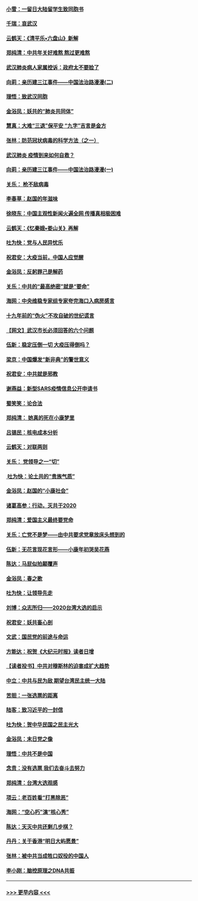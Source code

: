 #### [小雪：一留日大陆留学生致同胞书](../pages/nsc993/n11834624.md?t=01312222) 
#### [千瑞：哀武汉](../pages/nsc993/n11833647.md?t=01312222) 
#### [云鹤天：《清平乐▪六盘山》新解](../pages/nsc993/n11833611.md?t=01312222) 
#### [郑纯清：中共年关好难熬 熬过更难熬](../pages/nsc993/n11833489.md?t=01312222) 
#### [武汉肺炎病人家属控诉：政府太不要脸了](../pages/nsc993/n11833205.md?t=01312222) 
#### [向莉：亲历建三江事件——中国法治路漫漫(二)](../pages/nsc993/n11829102.md?t=01312222) 
#### [理悟：致武汉同胞](../pages/nsc993/n11831522.md?t=01312222) 
#### [金浴凤：妖共的“肺炎共同体”](../pages/nsc993/n11829448.md?t=01312222) 
#### [慧真：大难“三退”保平安 “九字”吉言是金方](../pages/nsc993/n11829501.md?t=01312222) 
#### [张林：防范冠状病毒的科学方法（之一）](../pages/nsc993/n11828618.md?t=01312222) 
#### [武汉肺炎 疫情到来如何自救？](../pages/nsc993/n11827632.md?t=01312222) 
#### [向莉：亲历建三江事件——中国法治路漫漫(一)](../pages/nsc993/n11827190.md?t=01312222) 
#### [关乐： 枪不敌病毒](../pages/nsc993/n11826746.md?t=01312222) 
#### [李春草：赵国的年滋味](../pages/nsc993/n11826321.md?t=01312222) 
#### [徐晓东：中国主观性新闻火遍全网 传播真相极困难](../pages/nsc993/n11826508.md?t=01312222) 
#### [云鹤天：《忆秦娥▪娄山关》再解](../pages/nsc993/n11824682.md?t=01312222) 
#### [吐为快：党与人民异忧乐](../pages/nsc993/n11824660.md?t=01312222) 
#### [祝君安：大疫当前，中国人应觉醒](../pages/nsc993/n11821946.md?t=01312222) 
#### [金浴凤：反躬罪己是解药](../pages/nsc993/n11820280.md?t=01312222) 
#### [关乐：中共的“最高绝密”就是“要命”](../pages/nsc993/n11816946.md?t=01312222) 
#### [海网：中央维稳专家组专家夸完海口入病房感言](../pages/nsc993/n11815138.md?t=01312222) 
#### [十九年前的“伪火”不攻自破的世纪谎言](../pages/nsc993/n11813238.md?t=01312222) 
#### [【网文】武汉市长必须回答的六个问题](../pages/nsc993/n11813848.md?t=01312222) 
#### [伍新：稳定压倒一切 大疫压得倒吗？](../pages/nsc993/n11812634.md?t=01312222) 
#### [梁京：中国爆发“新非典”的警世意义](../pages/nsc993/n11812554.md?t=01312222) 
#### [祝君安：中共就是邪教](../pages/nsc993/n11812431.md?t=01312222) 
#### [谢燕益：新型SARS疫情信息公开申请书](../pages/nsc993/n11808840.md?t=01312222) 
#### [蜀笑笑：论合法](../pages/nsc993/n11808064.md?t=01312222) 
#### [郑纯清： 她真的死在小康梦里](../pages/nsc993/n11806623.md?t=01312222) 
#### [吕锡民：核电成本分析](../pages/nsc993/n11806284.md?t=01312222) 
#### [云鹤天：对联两则](../pages/nsc993/n11805957.md?t=01312222) 
#### [关乐： 党领导之一“切”](../pages/nsc993/n11804505.md?t=01312222) 
#### [ 吐为快：论土共的“贵族气质”](../pages/nsc993/n11804490.md?t=01312222) 
#### [金浴凤：赵国的“小康社会”](../pages/nsc993/n11804452.md?t=01312222) 
#### [诸葛高参：行动，灭共于2020](../pages/nsc993/n11804120.md?t=01312222) 
#### [郑纯清：爱国主义最终要党命](../pages/nsc993/n11802197.md?t=01312222) 
#### [关乐：亡党不是梦——由中共要求党章放床头想到的](../pages/nsc993/n11802156.md?t=01312222) 
#### [伍新：无花言现花言形——小康年初哭吴花燕](../pages/nsc993/n11800044.md?t=01312222) 
#### [陈达：马屁似拍颠覆声](../pages/nsc993/n11800010.md?t=01312222) 
#### [金浴凤：春之歌](../pages/nsc993/n11797687.md?t=01312222) 
#### [吐为快：让领导先走](../pages/nsc993/n11797512.md?t=01312222) 
#### [刘博：众志所归——2020台湾大选的启示](../pages/nsc993/n11796878.md?t=01312222) 
#### [祝君安：妖共畜心剖](../pages/nsc993/n11794273.md?t=01312222) 
#### [文武：国民党的前途与命运](../pages/nsc993/n11794198.md?t=01312222) 
#### [方能达：祝贺《大纪元时报》读者日增](../pages/nsc993/n11793807.md?t=01312222) 
#### [【读者投书】中共对穆斯林的迫害成扩大趋势](../pages/nsc993/n11791371.md?t=01312222) 
#### [中立：中共与民为敌 期望台湾民主统一大陆](../pages/nsc993/n11790392.md?t=01312222) 
#### [苦胆：一张选票的距离](../pages/nsc993/n11788914.md?t=01312222) 
#### [陆客：致习近平的一封信](../pages/nsc993/n11788867.md?t=01312222) 
#### [吐为快：贺中华民国之民主光大](../pages/nsc993/n11788618.md?t=01312222) 
#### [金浴凤：末日党之像](../pages/nsc993/n11787475.md?t=01312222) 
#### [理悟：中共不是中国](../pages/nsc993/n11787463.md?t=01312222) 
#### [念贲：没有选票  我们去奋斗去努力](../pages/nsc993/n11787398.md?t=01312222) 
#### [郑纯清：台湾大选观感](../pages/nsc993/n11786210.md?t=01312222) 
#### [项云：老百姓看“打黑除恶”](../pages/nsc993/n11785398.md?t=01312222) 
#### [海网：“空心朽”演“核心秀”](../pages/nsc993/n11783874.md?t=01312222) 
#### [陈达：天灭中共还剩几步棋？](../pages/nsc993/n11783719.md?t=01312222) 
#### [丹丹：关于香港“明日大屿愿景”](../pages/nsc993/n11783273.md?t=01312222) 
#### [张林：被中共当成牲口奴役的中国人](../pages/nsc993/n11782397.md?t=01312222) 
#### [李小刚：脑控原理之DNA共振](../pages/nsc993/n11780962.md?t=01312222) 

----
#### [ >>> 更早内容 <<< ](../indexes/nsc993-earlier.md)
